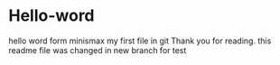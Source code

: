 # Hello-word
hello word form minismax
my first file in git 
Thank you for reading.
this readme file was changed in new branch for test
